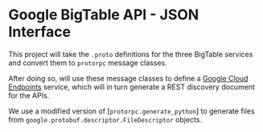 # Google BigTable API - JSON Interface

This project will take the `.proto` definitions for the
three BigTable services and convert them to `protorpc`
message classes.

After doing so, will use these message classes to
define a [Google Cloud Endpoints][1] service, which will in
turn generate a REST discovery document for the APIs.

We use a modified version of [`protorpc.generate_python`] to
generate files from `google.protobuf.descriptor.FileDescriptor`
objects.

[1]: https://cloud.google.com/appengine/docs/python/endpoints/
[2]: https://github.com/google/protorpc/blob/master/protorpc/generate_python.py
